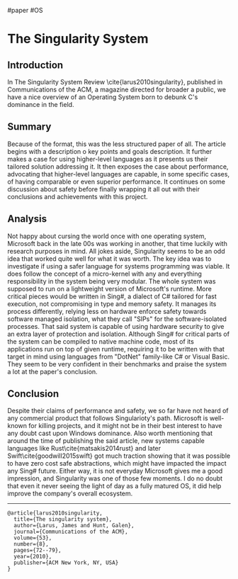 #paper #OS
# The Singularity System

## Introduction
In The Singularity System Review \cite{larus2010singularity}, published in Communications of the ACM, a magazine directed for broader a public, we have a nice overview of an Operating System born to debunk C's dominance in the field.

  
## Summary
Because of the format, this was the less structured paper of all. The article begins with a description o key points and goals description. It further makes a case for using higher-level languages as it presents us their tailored solution addressing it. It then exposes the case about performance, advocating that higher-level languages are capable, in some specific cases, of having comparable or even superior performance. It continues on some discussion about safety before finally wrapping it all out with their conclusions and achievements with this project.


## Analysis
Not happy about cursing the world once with one operating system, Microsoft back in the late 00s was working in another, that time luckily with research purposes in mind. All jokes aside, Singularity seems to be an odd idea that worked quite well for what it was worth. The key idea was to investigate if using a safer language for systems programming was viable. It does follow the concept of a micro-kernel with any and everything responsibility in the system being very modular. The whole system was supposed to run on a lightweight version of Microsoft's runtime. More critical pieces would be written in Sing#, a dialect of C# tailored for fast execution, not compromising in type and memory safety. It manages its process differently, relying less on hardware enforce safety towards software managed isolation, what they call "SIPs" for the software-isolated processes. That said system is capable of using hardware security to give an extra layer of protection and isolation. Although Sing# for critical parts of the system can be compiled to native machine code, most of its applications run on top of given runtime, requiring it to be written with that target in mind using languages from "DotNet" family-like C# or Visual Basic. They seem to be very confident in their benchmarks and praise the system a lot at the paper's conclusion.
 

## Conclusion
Despite their claims of performance and safety, we so far have not heard of any commercial product that follows Singularioty's path. Microsoft is well-known for killing projects, and it might not be in their best interest to have any doubt cast upon Windows dominance. Also worth mentioning that around the time of publishing the said article, new systems capable languages like Rust\cite{matsakis2014rust} and later Swift\cite{goodwill2015swift} got much traction showing that it was possible to have zero cost safe abstractions, which might have impacted the impact any Sing# future. Either way, it is not everyday Microsoft gives me a good impression, and Singularity was one of those few moments. I do no doubt that even it never seeing the light of day as a fully matured OS, it did help improve the company's overall ecosystem.

---


```
@article{larus2010singularity,
  title={The singularity system},
  author={Larus, James and Hunt, Galen},
  journal={Communications of the ACM},
  volume={53},
  number={8},
  pages={72--79},
  year={2010},
  publisher={ACM New York, NY, USA}
}
```